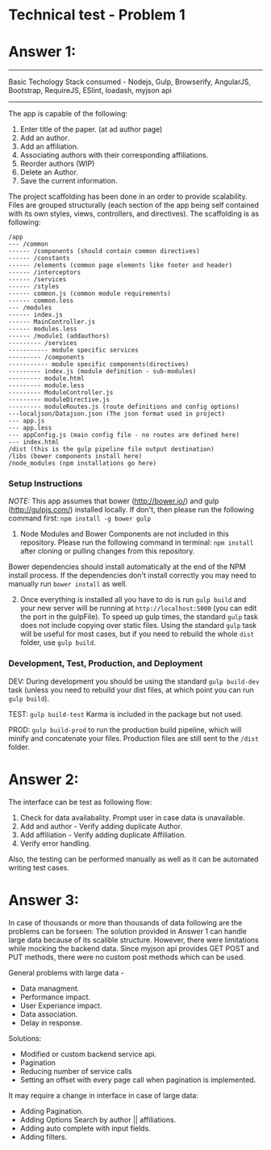 # Technical test - Problem 1

# Answer 1:

****************************************************
Basic Techology Stack consumed - 
Nodejs,
Gulp,
Browserify,
AngularJS,
Bootstrap,
RequireJS,
ESlint,
loadash,
myjson api
****************************************************

The app is capable of the following:

1. Enter title of the paper. (at ad author page)
2. Add an author.
3. Add an affiliation.
4. Associating authors with their corresponding affiliations.
5. Reorder authors (WIP)
6. Delete an Author.
7. Save the current information.

The project scaffolding has been done in an order to provide scalability. Files are grouped structurally (each section of the app being self contained with its own styles, views, controllers, and directives). The scaffolding is as following:

```
/app
--- /common
------ /components (should contain common directives)
------ /constants
------ /elements (common page elements like footer and header)
------ /interceptors
------ /services
------ /styles
------ common.js (common module requirements)
------ common.less
--- /modules
------ index.js
------ MainController.js
------ modules.less
------ /module1 (addauthors)
--------- /services
----------- module specific services
--------- /components
----------- module specific components(directives)
--------- index.js (module definition - sub-modules)
--------- module.html
--------- module.less
--------- ModuleController.js
--------- moduleDirective.js
--------- moduleRoutes.js (route definitions and config options)
---localjson/Datajson.json (The json format used in project)
--- app.js
--- app.less
--- appConfig.js (main config file - no routes are defined here)
--- index.html
/dist (this is the gulp pipeline file output destination)
/libs (bower components install here)
/node_modules (npm installations go here)
```

### Setup Instructions

*NOTE:* This app assumes that bower (http://bower.io/) and gulp (http://gulpjs.com/) installed locally. If don't, then please run the following command first: ```npm install -g bower gulp```

1) Node Modules and Bower Components are not included in this repository. Please run the following command in terminal: ```npm install``` after cloning or pulling changes from this repository.

Bower dependencies should install automatically at the end of the NPM install process. If the dependencies don't install correctly you may need to manually run ```bower install``` as well.

2) Once everything is installed all you have to do is run ```gulp build``` and your new server will be running at ```http://localhost:5000``` (you can edit the port in the gulpFile). To speed up gulp times, the standard ```gulp``` task does not include copying over static files. Using the standard ```gulp``` task will be useful for most cases, but if you need to rebuild the whole ```dist``` folder, use ```gulp build```.


### Development, Test, Production, and Deployment
DEV: During development you should be using the standard ```gulp build-dev``` task (unless you need to rebuild your dist files, at which point you can run ```gulp build```).

TEST: ```gulp build-test``` Karma is included in the package but not used.

PROD: ```gulp build-prod``` to run the production build pipeline, which will minify and concatenate your files. Production files are still sent to the ```/dist``` folder.

# Answer 2:
The interface can be test as following flow:

1. Check for data availabality. Prompt user in case data is unavailable.
2. Add and author - Verify adding duplicate Author.
3. Add affiliation -  Verify adding duplicate Affiliation.
4. Verify error handling.

Also, the testing can be performed manually as well as it can be automated writing test cases.

# Answer 3:

In case of thousands or more than thousands of data following are the problems can be forseen:
The solution provided in Answer 1 can handle large data because of its scalible structure. However, there were limitations while mocking the backend data. Since myjson api provides GET POST and PUT methods, there were no custom post methods which can be used.

General problems with large data - 
- Data managment. 
- Performance impact.
- User Experiance impact.
- Data association.
- Delay in response.

Solutions: 
- Modified or custom backend service api.
- Pagination
- Reducing number of service calls
- Setting an offset with every page call when pagination is implemented.

It may require a change in interface in case of large data:

- Adding Pagination.
- Adding Options Search by author || affiliations. 
- Adding auto complete with input fields. 
- Adding filters.
